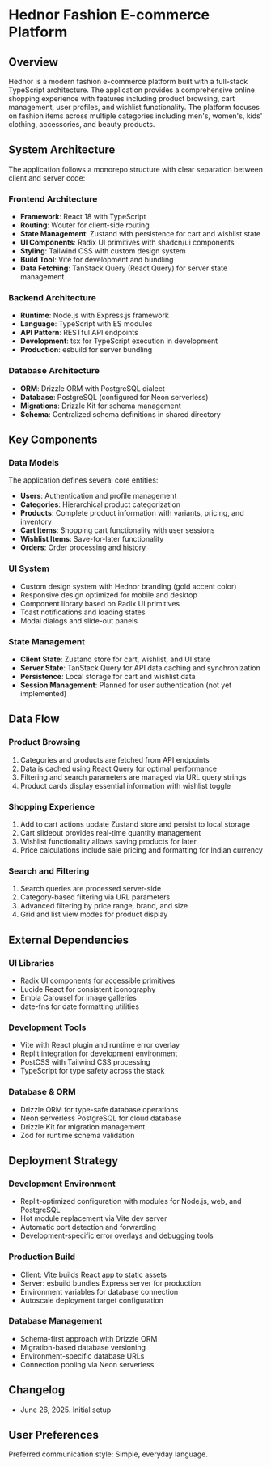 # Hednor Fashion E-commerce Platform

## Overview

Hednor is a modern fashion e-commerce platform built with a full-stack TypeScript architecture. The application provides a comprehensive online shopping experience with features including product browsing, cart management, user profiles, and wishlist functionality. The platform focuses on fashion items across multiple categories including men's, women's, kids' clothing, accessories, and beauty products.

## System Architecture

The application follows a monorepo structure with clear separation between client and server code:

### Frontend Architecture
- **Framework**: React 18 with TypeScript
- **Routing**: Wouter for client-side routing
- **State Management**: Zustand with persistence for cart and wishlist state
- **UI Components**: Radix UI primitives with shadcn/ui components
- **Styling**: Tailwind CSS with custom design system
- **Build Tool**: Vite for development and bundling
- **Data Fetching**: TanStack Query (React Query) for server state management

### Backend Architecture
- **Runtime**: Node.js with Express.js framework
- **Language**: TypeScript with ES modules
- **API Pattern**: RESTful API endpoints
- **Development**: tsx for TypeScript execution in development
- **Production**: esbuild for server bundling

### Database Architecture
- **ORM**: Drizzle ORM with PostgreSQL dialect
- **Database**: PostgreSQL (configured for Neon serverless)
- **Migrations**: Drizzle Kit for schema management
- **Schema**: Centralized schema definitions in shared directory

## Key Components

### Data Models
The application defines several core entities:
- **Users**: Authentication and profile management
- **Categories**: Hierarchical product categorization
- **Products**: Complete product information with variants, pricing, and inventory
- **Cart Items**: Shopping cart functionality with user sessions
- **Wishlist Items**: Save-for-later functionality
- **Orders**: Order processing and history

### UI System
- Custom design system with Hednor branding (gold accent color)
- Responsive design optimized for mobile and desktop
- Component library based on Radix UI primitives
- Toast notifications and loading states
- Modal dialogs and slide-out panels

### State Management
- **Client State**: Zustand store for cart, wishlist, and UI state
- **Server State**: TanStack Query for API data caching and synchronization
- **Persistence**: Local storage for cart and wishlist data
- **Session Management**: Planned for user authentication (not yet implemented)

## Data Flow

### Product Browsing
1. Categories and products are fetched from API endpoints
2. Data is cached using React Query for optimal performance
3. Filtering and search parameters are managed via URL query strings
4. Product cards display essential information with wishlist toggle

### Shopping Experience
1. Add to cart actions update Zustand store and persist to local storage
2. Cart slideout provides real-time quantity management
3. Wishlist functionality allows saving products for later
4. Price calculations include sale pricing and formatting for Indian currency

### Search and Filtering
1. Search queries are processed server-side
2. Category-based filtering via URL parameters
3. Advanced filtering by price range, brand, and size
4. Grid and list view modes for product display

## External Dependencies

### UI Libraries
- Radix UI components for accessible primitives
- Lucide React for consistent iconography
- Embla Carousel for image galleries
- date-fns for date formatting utilities

### Development Tools
- Vite with React plugin and runtime error overlay
- Replit integration for development environment
- PostCSS with Tailwind CSS processing
- TypeScript for type safety across the stack

### Database & ORM
- Drizzle ORM for type-safe database operations
- Neon serverless PostgreSQL for cloud database
- Drizzle Kit for migration management
- Zod for runtime schema validation

## Deployment Strategy

### Development Environment
- Replit-optimized configuration with modules for Node.js, web, and PostgreSQL
- Hot module replacement via Vite dev server
- Automatic port detection and forwarding
- Development-specific error overlays and debugging tools

### Production Build
- Client: Vite builds React app to static assets
- Server: esbuild bundles Express server for production
- Environment variables for database connection
- Autoscale deployment target configuration

### Database Management
- Schema-first approach with Drizzle ORM
- Migration-based database versioning
- Environment-specific database URLs
- Connection pooling via Neon serverless

## Changelog
- June 26, 2025. Initial setup

## User Preferences

Preferred communication style: Simple, everyday language.